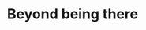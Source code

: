 ---
title: Beyond being there
layout: default
year: 1992
authors: [ James D. Hollan, Scott Stornetta ]
tags: [ Vision, Social Computing, Critique ]
citation: "Jim Hollan and Scott Stornetta. 1992. Beyond being there. In Proceedings of the SIGCHI Conference on Human Factors in Computing Systems (CHI ‘92), Penny Bauersfeld, John Bennett, and Gene Lynch (Eds.). ACM, New York, NY, USA, 119-125. DOI: https://doi.org/10.1145/142750.142769"
type: Conference Paper
links: [https://doi.org/10.1145/142750.142769]
link_descriptions: [DOI]
---